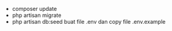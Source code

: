 - composer update
- php artisan migrate
- php artisan db:seed
buat file .env dan copy file .env.example 
